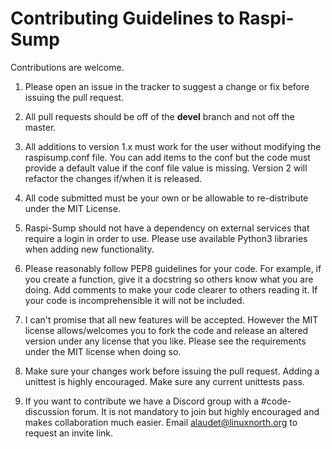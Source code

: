 Contributing Guidelines to Raspi-Sump
==================

Contributions are welcome.

1) Please open an issue in the tracker to suggest a change or fix before issuing the pull request.  

2) All pull requests should be off of the __devel__ branch and not off the master.

3) All additions to version 1.x must work for the user without modifying the raspisump.conf file.  You can add items to the conf but the code must provide a default value if the conf file value is missing.  Version 2 will refactor the changes if/when it is released.

4) All code submitted must be your own or be allowable to re-distribute under the MIT License.  

5) Raspi-Sump should not have a dependency on external services that require a login in order to use.  Please use available Python3 libraries when adding new functionality.

6) Please reasonably follow PEP8 guidelines for your code.  For example, if you create a function, give it a docstring so others know what you are doing.  Add comments to make your code clearer to others reading it. If your code is incomprehensible it will not be included.  

7) I can't promise that all new features will be accepted.  However the MIT license allows/welcomes you to fork the code and release an altered version under any license that you like.  Please see the requirements under the MIT license when doing so.

8) Make sure your changes work before issuing the pull request.  Adding a unittest is highly encouraged.  Make sure any current unittests pass.

9) If you want to contribute we have a Discord group with a #code-discussion forum.  It is not mandatory to join but highly encouraged and makes collaboration much easier.  Email alaudet@linuxnorth.org to request an invite link.

